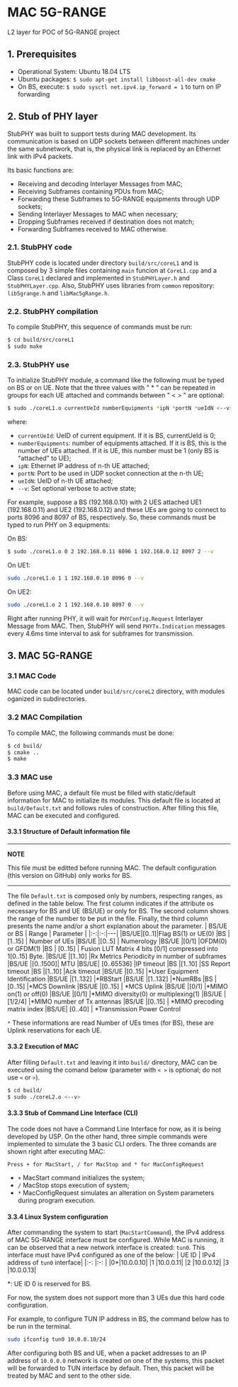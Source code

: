 # MAC 5G-RANGE

L2 layer for POC of 5G-RANGE project

## 1. Prerequisites
 - Operational System: Ubuntu 18.04 LTS
 - Ubuntu packages: `$ sudo apt-get install libboost-all-dev cmake`
 - On BS, execute: `$ sudo sysctl net.ipv4.ip_forward = 1` to turn on IP forwarding

## 2. Stub of PHY layer
StubPHY was built to support tests during MAC development. Its communication is based on UDP sockets between different machines under the same subnetwork, that is, the physical link is replaced by an Ethernet link with IPv4 packets.

Its basic functions are:
- Receiving and decoding Interlayer Messages from MAC;
- Receiving Subframes containing PDUs from MAC;
- Forwarding these Subframes to 5G-RANGE equipments through UDP sockets;
- Sending Interlayer Messages to MAC when necessary;
- Dropping Subframes received if destination does not match;
- Forwarding Subframes received to MAC otherwise.

### 2.1. StubPHY code
StubPHY code is located under directory `build/src/coreL1` and is composed by 3 simple files containing `main` funcion at `CoreL1.cpp` and a Class `CoreL1` declared and implemented in `StubPHYLayer.h` and `StubPHYLayer.cpp`. Also, StubPHY uses libraries from `common` repository: `lib5grange.h` and `libMac5gRange.h`.

### 2.2. StubPHY compilation
To compile StubPHY, this sequence of commands must be run:
```bash
$ cd build/src/coreL1
$ sudo make
```

### 2.3. StubPHY use
To initialize StubPHY module, a command like the following must be typed on BS or on UE. Note that the three values with " * " can be repeated in groups for each UE attached and commands between " < > " are optional:
```bash
$ sudo ./coreL1.o currentUeId numberEquipments *ipN *portN *ueIdN <--v>
```
where:
* `currentUeId`: UeID of current equipment. If it is BS, currentUeId is 0;
* `numberEquipments`: number of equipments attached. If it is BS, this is the number of UEs attached. If it is UE, this number must be 1 (only BS is "attached" to UE);
* `ipN`: Ethernet IP address of n-th UE attached;
* `portN`: Port to be used in UDP socket connection at the n-th UE;
* `ueIdN`: UeID of n-th UE attached;
* `--v`: Set optional verbose to active state;

For example, suppose a BS (192.168.0.10) with 2 UES attached UE1 (192.168.0.11) and UE2 (192.168.0.12) and these UEs are going to connect to ports 8096 and 8097 of BS, respectively. So, these commands must be typed to run PHY on 3 equipments:

On BS:
```bash
$ sudo ./coreL1.o 0 2 192.168.0.11 8096 1 192.168.0.12 8097 2 --v
```

On UE1:

```bash
sudo ./coreL1.o 1 1 192.168.0.10 8096 0 --v
```

On UE2:

```bash
sudo ./coreL1.o 2 1 192.168.0.10 8097 0 --v
```

Right after running PHY, it will wait for `PHYConfig.Request` Interlayer Message from MAC. Then, StubPHY will send `PHYTx.Indication` messages every 4.6ms time interval to ask for subframes for transmission.

## 3. MAC 5G-RANGE
### 3.1 MAC Code
MAC code can be located under `build/src/coreL2` directory, with modules oganized in subdirectories.

### 3.2 MAC Compilation
To compile MAC, the following commands must be done:
```sh
$ cd build/
$ cmake ..
$ make
```

### 3.3 MAC use
Before using MAC, a default file must be filled with static/default information for MAC to initialize its modules. This default file is located at `build/Default.txt` and follows rules of construction. After filling this file, MAC can be executed and configured.

#### 3.3.1 Structure of Default information file
---
**NOTE**

This file must be editted before running MAC. The default configuration (this version on GitHub) only works for BS.

---
The file `Default.txt` is composed only by numbers, respecting ranges, as defined in the table below. The first column indicates if the attribute os necessary for BS and UE (BS/UE) or only for BS. The second column shows the range of the number to be put in the file. Finally, the third column presents the name and/or a short explanation about the parameter.
| BS/UE or BS  | Range | Parameter  |
|:-:|:-:|---|
|BS/UE|[0..1]|Flag BS(1) or UE(0)
|BS		|[1..15]	|	Number of UEs 
|BS/UE 	|[0..5]	|	Numerology
|BS/UE 	|[0/1]		|OFDM(0) or GFDM(1)
|BS     |  [0..15] |    Fusion LUT Matrix 4 bits [0/1] compressed into 1[0..15] Byte.
|BS/UE	|[1..10]	    |Rx Metrics Periodicity in number of subframes
|BS/UE	|[0..1500]|	MTU
|BS/UE|	[0..65536]	|IP timeout
|BS		|[1..10]	    |SS Report timeout
|BS		|[1..10]	    |Ack timeout
|BS/UE	|[0..15]		|*User Equipment Identification
|BS/UE	|[1..132]	|*RBStart
|BS/UE	|[1..132]	|*NumRBs
|BS		|[0..15]		|*MCS Downlink
|BS/UE	|[0..15]	|	*MCS Uplink
|BS/UE	|[0/1]		|*MIMO on(1) or off(0)
|BS/UE	|[0/1]		|*MIMO diversity(0) or multiplexing(1)
|BS/UE	|[1/2/4]		|*MIMO number of Tx antennas
|BS/UE	|[0..15]	|	*MIMO precoding matrix index
|BS/UE| 	[0..40]	 |   *Transmission Power Control
 
`*` These informations are read Number of UEs times (for BS), these are Uplink reservations for each UE. 

#### 3.3.2 Execution of MAC
After filling `Default.txt` and leaving it into `build/` directory, MAC can be executed using the comand below (parameter with `< >` is optional; do not use `<` or `>`).
```sh
$ cd build/
$ sudo ./coreL2.o <--v>
```

#### 3.3.3 Stub of Command Line Interface (CLI)
The code does not have a Command Line Interface for now, as it is being developed by USP. On the other hand, three simple commands were implemented to simulate the 3 basic CLI orders. The three comands are shown right after executing MAC:
```
Press + for MacStart, / for MacStop and * for MacConfigRequest
```
- `+` MacStart command initializes the system;
- `/` MacStop stops execution of system;
- `*` MacConfigRequest simulates an alteration on System parameters during program execution.


#### 3.3.4 Linux System configuration
After commanding the system to start (`MacStartCommand`), the IPv4 address of MAC 5G-RANGE interface must be configured. While MAC is running, it can be observed that a new network interface is created: `tun0`. This interface must have IPv4 configured as one of the below:
| UE ID | IPv4 address of `tun0` interface|
|:-:    |:-:          |
|0*|10.0.0.10|
|1 |10.0.0.11|
|2 |10.0.0.12|
|3 |10.0.0.13|

*: UE ID 0 is reserved for BS.

For now, the system does not support more than 3 UEs due this hard code configuration.

For example, to configure TUN IP address in BS, the command below has to be run in the terminal.
```sh
sudo ifconfig tun0 10.0.0.10/24
```

After configuring both BS and UE, when a packet addresses to an IP address of `10.0.0.0` network is created on one of the systems, this packet will be forwarded to TUN interface by default. Then, this packet will be treated by MAC and sent to the other side.


